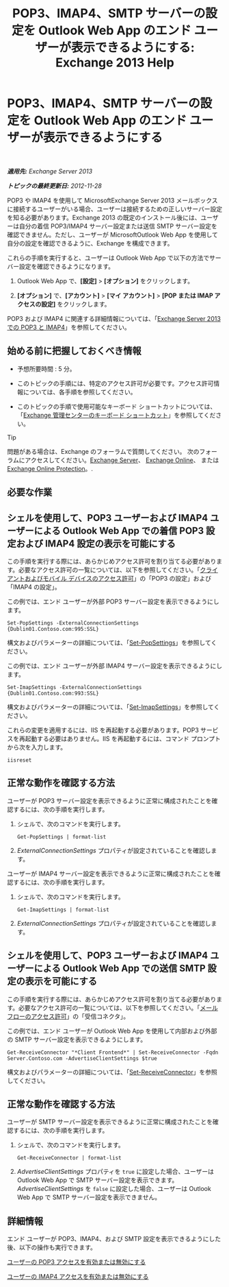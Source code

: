 ﻿---
title: 'POP3、IMAP4、SMTP サーバーの設定を Outlook Web App のエンド ユーザーが表示できるようにする: Exchange 2013 Help'
TOCTitle: POP3、IMAP4、SMTP サーバーの設定を Outlook Web App のエンド ユーザーが表示できるようにする
ms:assetid: bd22bf7e-3bf7-45e6-8790-919b780166f6
ms:mtpsurl: https://technet.microsoft.com/ja-jp/library/Gg298947(v=EXCHG.150)
ms:contentKeyID: 50555863
ms.date: 04/24/2018
mtps_version: v=EXCHG.150
ms.translationtype: HT
---

# POP3、IMAP4、SMTP サーバーの設定を Outlook Web App のエンド ユーザーが表示できるようにする

 

_**適用先:** Exchange Server 2013_

_**トピックの最終更新日:** 2012-11-28_

POP3 や IMAP4 を使用して MicrosoftExchange Server 2013 メールボックスに接続するユーザーがいる場合、ユーザーは接続するための正しいサーバー設定を知る必要があります。Exchange 2013 の既定のインストール後には、ユーザーは自分の着信 POP3/IMAP4 サーバー設定または送信 SMTP サーバー設定を確認できません。ただし、ユーザーが MicrosoftOutlook Web App を使用して自分の設定を確認できるように、Exchange を構成できます。

これらの手順を実行すると、ユーザーは Outlook Web App で以下の方法でサーバー設定を確認できるようになります。

1.  Outlook Web App で、**\[設定\]** \> **\[オプション\]** をクリックします。

2.  **\[オプション\]** で、**\[アカウント\]** \> **\[マイ アカウント\]** \> **\[POP または IMAP アクセスの設定\]** をクリックします。

POP3 および IMAP4 に関連する詳細情報については、「[Exchange Server 2013 での POP3 と IMAP4](pop3-and-imap4-in-exchange-server-2013-exchange-2013-help.md)」を参照してください。

## 始める前に把握しておくべき情報

  - 予想所要時間 : 5 分。

  - このトピックの手順には、特定のアクセス許可が必要です。アクセス許可情報については、各手順を参照してください。

  - このトピックの手順で使用可能なキーボード ショートカットについては、「[Exchange 管理センターのキーボード ショートカット](keyboard-shortcuts-in-the-exchange-admin-center-exchange-online-protection-help.md)」を参照してください。


> [!TIP]
> 問題がある場合は、Exchange のフォーラムで質問してください。 次のフォーラムにアクセスしてください。<A href="https://go.microsoft.com/fwlink/p/?linkid=60612">Exchange Server</A>、 <A href="https://go.microsoft.com/fwlink/p/?linkid=267542">Exchange Online</A>、 または <A href="https://go.microsoft.com/fwlink/p/?linkid=285351">Exchange Online Protection</A>。.



## 必要な作業

## シェルを使用して、POP3 ユーザーおよび IMAP4 ユーザーによる Outlook Web App での着信 POP3 設定および IMAP4 設定の表示を可能にする

この手順を実行する際には、あらかじめアクセス許可を割り当てる必要があります。必要なアクセス許可の一覧については、以下を参照してください。「[クライアントおよびモバイル デバイスのアクセス許可](clients-and-mobile-devices-permissions-exchange-2013-help.md)」の「POP3 の設定」および「IMAP4 の設定」。

この例では、エンド ユーザーが外部 POP3 サーバー設定を表示できるようにします。

    Set-PopSettings -ExternalConnectionSettings {Dublin01.Contoso.com:995:SSL}

構文およびパラメーターの詳細については、「[Set-PopSettings](https://technet.microsoft.com/ja-jp/library/aa997154\(v=exchg.150\))」を参照してください。

この例では、エンド ユーザーが外部 IMAP4 サーバー設定を表示できるようにします。

    Set-ImapSettings -ExternalConnectionSettings {Dublin01.Contoso.com:993:SSL}

構文およびパラメーターの詳細については、「[Set-ImapSettings](https://technet.microsoft.com/ja-jp/library/aa998252\(v=exchg.150\))」を参照してください。

これらの変更を適用するには、IIS を再起動する必要があります。POP3 サービスを再起動する必要はありません。IIS を再起動するには、コマンド プロンプトから次を入力します。

    iisreset

## 正常な動作を確認する方法

ユーザーが POP3 サーバー設定を表示できるように正常に構成されたことを確認するには、次の手順を実行します。

1.  シェルで、次のコマンドを実行します。
    
        Get-PopSettings | format-list

2.  *ExternalConnectionSettings* プロパティが設定されていることを確認します。

ユーザーが IMAP4 サーバー設定を表示できるように正常に構成されたことを確認するには、次の手順を実行します。

1.  シェルで、次のコマンドを実行します。
    
        Get-ImapSettings | format-list

2.  *ExternalConnectionSettings* プロパティが設定されていることを確認します。

## シェルを使用して、POP3 ユーザーおよび IMAP4 ユーザーによる Outlook Web App での送信 SMTP 設定の表示を可能にする

この手順を実行する際には、あらかじめアクセス許可を割り当てる必要があります。必要なアクセス許可の一覧については、以下を参照してください。「[メール フローのアクセス許可](mail-flow-permissions-exchange-2013-help.md)」の「受信コネクタ」。

この例では、エンド ユーザーが Outlook Web App を使用して内部および外部の SMTP サーバー設定を表示できるようにします。

    Get-ReceiveConnector "*Client Frontend*" | Set-ReceiveConnector -Fqdn Server.Contoso.com -AdvertiseClientSettings $true 

構文およびパラメーターの詳細については、「[Set-ReceiveConnector](https://technet.microsoft.com/ja-jp/library/bb125140\(v=exchg.150\))」を参照してください。

## 正常な動作を確認する方法

ユーザーが SMTP サーバー設定を表示できるように正常に構成されたことを確認するには、次の手順を実行します。

1.  シェルで、次のコマンドを実行します。
    
        Get-ReceiveConnector | format-list

2.  *AdvertiseClientSettings* プロパティを `true` に設定した場合、ユーザーは Outlook Web App で SMTP サーバー設定を表示できます。*AdvertiseClientSettings* を `false` に設定した場合、ユーザーは Outlook Web App で SMTP サーバー設定を表示できません。

## 詳細情報

エンド ユーザーが POP3、IMAP4、および SMTP 設定を表示できるようにした後、以下の操作も実行できます。

[ユーザーの POP3 アクセスを有効または無効にする](enable-or-disable-pop3-access-for-a-user-exchange-2013-help.md)

[ユーザーの IMAP4 アクセスを有効または無効にする](enable-or-disable-imap4-access-for-a-user-exchange-2013-help.md)


